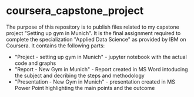 # coursera_capstone_project

The purpose of this repository is to publish files related to my capstone project "Setting up gym in Munich". It is the final assignment required to complete the specialization "Applied Data Science" as provided by IBM on Coursera. 
It contains the following parts:
  - "Project - setting up gym in Munich" - jupyter notebook with the actual code and graphs
  - "Report - New Gym in Munich" - Report created in MS Word intoducing the subject and decribing the steps and methodology
  - "Presentation - New Gym in Munich" - presentation created in MS Power Point highlighting the main points and the outcome
